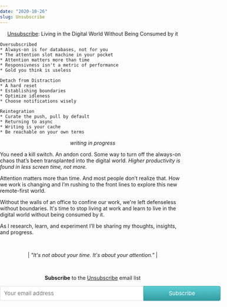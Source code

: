 ```yaml
---
date: "2020-10-26"
slug: Unsubscribe
---
```


<p align="center">
<u>Unsubscribe</u>: Living in the Digital World Without Being Consumed by it 
</p>

```
Oversubscribed
* Always-on is for databases, not for you
* The attention slot machine in your pocket
* Attention matters more than time
* Responsivness isn't a metric of performance
* Gold you think is useless

Detach from Distraction
* A hard reset
* Establishing boundaries
* Optimize idleness
* Choose notifications wisely

Reintegration
* Curate the push, pull by default
* Returning to async 
* Writing is your cache
* Be reachable on your own terms
```

<p align="center">
<i>writing in progress</i>
</p>

You need a kill switch. An andon cord. Some way to turn off the always-on chaos that’s been transplanted into the digital world. _Higher productivity is found in less screen time, not more._

Attention matters more than time. And most people don’t realize that. How we work is changing and I’m rushing to the front lines to explore this new remote-first world.

Without the walls of an office to confine our work, we're left defenseless without boundaries. It's time to stop living at work and learn to live in the digital world without being consumed by it.

As I research, learn, and experiment I’ll be sharing my thoughts, insights, and progress.

<!-- As I research, learn, and experiment I’ll be sharing my thoughts, insights, and progress. 
I'll be sharing my thoughts, insight, and progress as I write my next book.
research, learn, and experiment I’ll be sharing my thoughts, insights, and progress.
-->

<br>

<p align="center">
|<i>  "It's not about your time. It's about your attention."</i> |
</p>

<br>

<p align="center">
<b>Subscribe</b> to the <u>Unsubscribe</u> email list
</p>

<style> .gumroad-follow-form-embed { zoom: 1; } .gumroad-follow-form-embed:before, .gumroad-follow-form-embed:after { display: table; line-height: 0; content: ""; } .gumroad-follow-form-embed:after { clear: both; } .gumroad-follow-form-embed * { margin: 0; border: 0; padding: 0; outline: 0; box-sizing: border-box !important; float: left !important; } .gumroad-follow-form-embed input { border-radius: 4px; border-top-right-radius: 0; border-bottom-right-radius: 0; font-family: -apple-system, ".SFNSDisplay-Regular", "Helvetica Neue", Helvetica, Arial, sans-serif; font-size: 15px; line-height: 20px; background: #fff; border: 1px solid #ddd; border-right: 0; color: #aaa; padding: 10px; box-shadow: inset 0 1px 0 rgba(0, 0, 0, 0.02); background-position: top right; background-repeat: no-repeat; text-rendering: optimizeLegibility; font-smoothing: antialiased; -webkit-appearance: none; -moz-appearance: caret; width: 65% !important; height: 40px !important; } .gumroad-follow-form-embed button { border-radius: 4px; border-top-left-radius: 0; border-bottom-left-radius: 0; box-shadow: 0 1px 1px rgba(0, 0, 0, 0.12); -webkit-transition: all .05s ease-in-out; transition: all .05s ease-in-out; display: inline-block; padding: 11px 15px 12px; cursor: pointer; color: #fff; font-size: 15px; line-height: 100%; font-family: -apple-system, ".SFNSDisplay-Regular", "Helvetica Neue", Helvetica, Arial, sans-serif; background: #36a9ae; border: 1px solid #31989d; filter: "progid:DXImageTransform.Microsoft.gradient(startColorstr=#5ccfd4, endColorstr=#329ca1, GradientType=0)"; background: -webkit-linear-gradient(#5ccfd4, #329ca1); background: linear-gradient(to bottom, #5ccfd4, #329ca1); height: 40px !important; width: 35% !important; } </style> <form action="https://gumroad.com/follow_from_embed_form" class="form gumroad-follow-form-embed" method="post"> <input name="seller_id" type="hidden" value="7807279384399"> <input name="email" placeholder="Your email address" type="email"> <button data-custom-highlight-color="" type="submit">Subscribe</button> </form>

<br>

<br>

<html>
<head>
<style>
body {
	margin: 0;
	padding: 0;
}
form {
	width: 600px;
	margin: 0 auto;
}
form {
	width: 600px;
	margin: 0 auto;
}
</style>
</head>
<body>